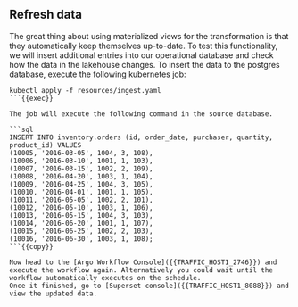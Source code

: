 ## Refresh data

The great thing about using materialized views for the transformation is that they automatically keep themselves up-to-date. 
To test this functionality, we will insert additional entries into our operational database and check how the data in the lakehouse changes.
To insert the data to the postgres database, execute the following kubernetes job:

```shell
kubectl apply -f resources/ingest.yaml
```{{exec}}

The job will execute the following command in the source database.

```sql
INSERT INTO inventory.orders (id, order_date, purchaser, quantity, product_id) VALUES
(10005, '2016-03-05', 1004, 3, 108),
(10006, '2016-03-10', 1001, 1, 103),
(10007, '2016-03-15', 1002, 2, 109),
(10008, '2016-04-20', 1003, 1, 104),
(10009, '2016-04-25', 1004, 3, 105),
(10010, '2016-04-01', 1001, 1, 105),
(10011, '2016-05-05', 1002, 2, 101),
(10012, '2016-05-10', 1003, 1, 106),
(10013, '2016-05-15', 1004, 3, 103),
(10014, '2016-06-20', 1001, 1, 107),
(10015, '2016-06-25', 1002, 2, 103),
(10016, '2016-06-30', 1003, 1, 108);
```{{copy}}

Now head to the [Argo Workflow Console]({{TRAFFIC_HOST1_2746}}) and execute the workflow again. Alternatively you could wait until the workflow automatically executes on the schedule.
Once it finished, go to [Superset console]({{TRAFFIC_HOST1_8088}}) and view the updated data.

